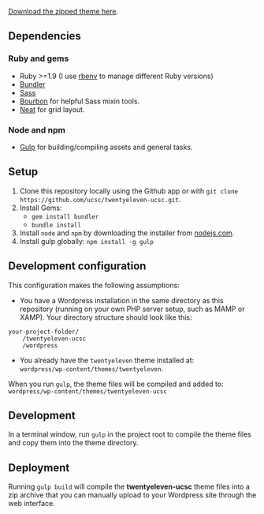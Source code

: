 [Download the zipped theme here](https://github.com/ucsc/twentyeleven-ucsantacruz/raw/master/twentyeleven-ucsantacruz.zip).

## Dependencies

### Ruby and gems

- Ruby >=1.9 (I use [rbenv](https://github.com/sstephenson/rbenv) to manage different Ruby versions)
- [Bundler](http://bundler.io/)
- [Sass](http://sass-lang.com/)
- [Bourbon](http://bourbon.io/) for helpful Sass mixin tools.
- [Neat](http://neat.bourbon.io/) for grid layout.

### Node and npm

- [Gulp](http://gulpjs.com) for building/compiling assets and general tasks.

## Setup

1. Clone this repository locally using the Github app or with `git clone https://github.com/ucsc/twentyeleven-ucsc.git`.
2. Install Gems:
    - `gem install bundler`
    - `bundle install`
3. Install `node` and `npm` by downloading the installer from [nodejs.com](http://nodejs.org).
4. Install gulp globally: `npm install -g gulp`

## Development configuration

This configuration makes the following assumptions:

- You have a Wordpress installation in the same directory as this repository (running on your own PHP server setup, such as MAMP or XAMP). Your directory structure should look like this:

````
your-project-folder/
    /twentyeleven-ucsc
    /wordpress
````

- You already have the `twentyeleven` theme installed at:  
`wordpress/wp-content/themes/twentyeleven`. 

When you run `gulp`, the theme files will be compiled and added to:  
`wordpress/wp-content/themes/twentyeleven-ucsc`

## Development

In a terminal window, run `gulp` in the project root to compile the theme files and copy them into the theme directory.

## Deployment

Running `gulp build` will compile the **twentyeleven-ucsc** theme files into a zip archive that you can manually upload to your Wordpress site through the web interface.
